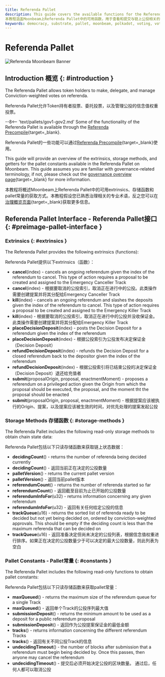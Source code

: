 ```yaml
---
title: Referenda Pallet
description: This guide covers the available functions for the Referenda Pallet on Moonbeam, of which are used to view and submit data related to on-chain referenda
本教程涵盖Moonbeam上Referenda Pallet中的可用函数，用于查看和提交与链上公投相关的数据
keywords: democracy, substrate, pallet, moonbeam, polkadot, voting, vote, referenda
---
```


# Referenda Pallet

![Referenda Moonbeam Banner](/images/builders/pallets-precompiles/pallets/referenda-banner.png)

## Introduction 概览 {: #introduction }

The Referenda Pallet allows token holders to make, delegate, and manage Conviction-weighted votes on referenda. 

Referenda Pallet允许Token持有者投票、委托投票，以及管理公投的信念值权重投票。

--8<-- 'text/pallets/gov1-gov2.md'
Some of the functionality of the Referenda Pallet is available through the [Referenda Precompile](/builders/pallets-precompiles/precompiles/referenda){target=_blank}. 

Referenda Pallet的一些功能可以通过[Referenda Precompile](/builders/pallets-precompiles/precompiles/referenda){target=_blank}使用。

This guide will provide an overview of the extrinsics, storage methods, and getters for the pallet constants available in the Referenda Pallet on Moonbeam. This guide assumes you are familiar with governance-related terminology, if not, please check out the [governance overview page](/learn/features/governance/#opengov){target=_blank} for more information.

本教程将概述Moonbeam上Referenda Pallet中的可用extrinsics、存储函数和pallet常量的获取方式。本教程假设您已熟悉治理相关的专业术语，反之您可以在[治理概览页面](/learn/features/governance/#opengov){target=_blank}获取更多信息。

## Referenda Pallet Interface - Referenda Pallet接口 {: #preimage-pallet-interface }

### Extrinsics {: #extrinsics }

The Referenda Pallet provides the following extrinsics (functions):

Referenda Pallet提供以下extrinsics（函数）：

- **cancel**(index) - cancels an ongoing referendum given the index of the referendum to cancel. This type of action requires a proposal to be created and assigned to the Emergency Canceller Track
- **cancel**(index) - 根据要取消的公投索引，取消正在进行中的公投。此类操作需要创建提案并将其分配给Emergency Canceller Track
- **kill**(index) - cancels an ongoing referendum and slashes the deposits given the index of the referendum to cancel. This type of action requires a proposal to be created and assigned to the Emergency Killer Track
- **kill**(index) - 根据要取消的公投索引，取消正在进行中的公投并没收保证金。此类操作需要创建提案并将其分配给Emergency Killer Track
- **placeDecisionDeposit**(index) - posts the Decision Deposit for a referendum given the index of the referendum
- **placeDecisionDeposit**(index) - 根据公投索引为公投发布决定保证金（Decision Deposit）
- **refundDecisionDeposit**(index) - refunds the Decision Deposit for a closed referendum back to the depositor given the index of the referendum
- **refundDecisionDeposit**(index) - 根据公投索引将已结束公投的决定保证金（Decision Deposit）退还给充值者
- **submit**(proposalOrigin, proposal, enactmentMoment) - proposes a referendum on a privileged action given the Origin from which the proposal should be executed, the proposal, and the moment tht the proposal should be enacted
- **submit**(proposalOrigin, proposal, enactmentMoment) - 根据提案应该被执行的Origin、提案，以及提案应该被生效的时间，对优先处理的提案发起公投

### Storage Methods 存储函数 {: #storage-methods }

The Referenda Pallet includes the following read-only storage methods to obtain chain state data:

Referenda Pallet包括以下只读存储函数来获取链上状态数据：

- **decidingCount**() - returns the number of referenda being decided currently
- **decidingCount**() - 返回当前正在决定的公投数量
- **palletVersion**() - returns the current pallet version
- **palletVersion**() - 返回当前pallet版本
- **referendumCount**() - returns the number of referenda started so far
- **referendumCount**() - 返回截至目前为止已开始的公投数量
- **referendumInfoFor**(u32) - returns information concerning any given referendum
- **referendumInfoFor**(u32) - 返回有关任何给定公投的信息
- **trackQueue**(u16) - returns the sorted list of referenda ready to be decided but not yet being decided on, ordered by conviction-weighted approvals. This should be empty if the deciding count is less than the maximum referenda that can be decided on
- **trackQueue**(u16) - 返回准备决定但尚未决定的公投列表，根据信念值权重进行排序。如果正在决定的公投数量少于可以决定的最大公投数量，则此列表为空白

### Pallet Constants - Pallet常量 {: #constants }

The Referenda Pallet includes the following read-only functions to obtain pallet constants:

Referenda Pallet包括以下只读存储函数来获取pallet常量：

- **maxQueued**() - returns the maximum size of the referendum queue for a single Track
- **maxQueued**() - 返回单个Track的公投序列最大值
- **submissionDeposit**() - returns the minimum amount to be used as a deposit for a public referendum proposal 
- **submissionDeposit**() - 返回作为公投提案保证金的最低金额
- **tracks**() - returns information concerning the different referendum Tracks
- **tracks**() - 返回有关不同公投Track的信息
- **undecidingTimeout**() - the number of blocks after submission that a referendum must begin being decided by. Once this passes, then anyone may cancel the referendum
- **undecidingTimeout**() - 提交后必须开始决定公投的区块数量。 通过后，任何人都可以取消公投